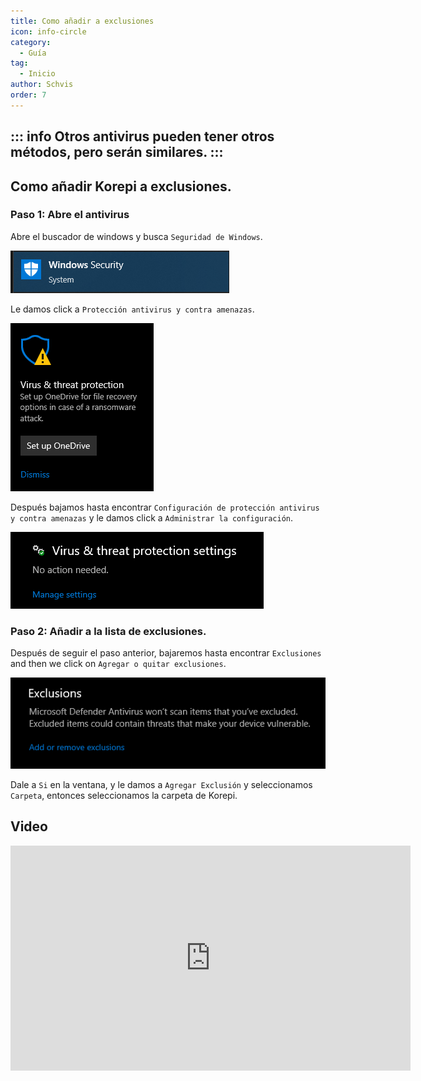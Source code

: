 ```yaml
---
title: Como añadir a exclusiones
icon: info-circle
category:
  - Guía
tag:
  - Inicio
author: Schvis
order: 7
---
```


::: info Otros antivirus pueden tener otros métodos, pero serán similares.
:::
---
## Como añadir Korepi a exclusiones.

### Paso 1: Abre el antivirus

Abre el buscador de windows y busca `Seguridad de Windows`.

![](/assets/images/docs/202312/security.png)

Le damos click a `Protección antivirus y contra amenazas`.

![](/assets/images/docs/202312/virus1.png)

Después bajamos hasta encontrar `Configuración de protección antivirus y contra amenazas` y le damos click a `Administrar la configuración`.

![](/assets/images/docs/202312/virus3.png)

### Paso 2: Añadir a la lista de exclusiones.

Después de seguir el paso anterior, bajaremos hasta encontrar `Exclusiones` and then we click on `Agregar o quitar exclusiones`.

![](/assets/images/docs/202312/virus4.png)

Dale a `Si` en la ventana, y le damos a `Agregar Exclusión` y seleccionamos `Carpeta`, entonces seleccionamos la carpeta de Korepi.

## Video

<div class="iframe-container"><iframe width="640" height="360" src="https://www.youtube.com/embed/BonLkFNnO9w" title="How to Exclude a File or Folder from Windows Defender Scan In Windows 10 [Tutorial]" frameborder="0" allow="accelerometer; autoplay; clipboard-write; encrypted-media; gyroscope; picture-in-picture; web-share" allowfullscreen></iframe></div>

